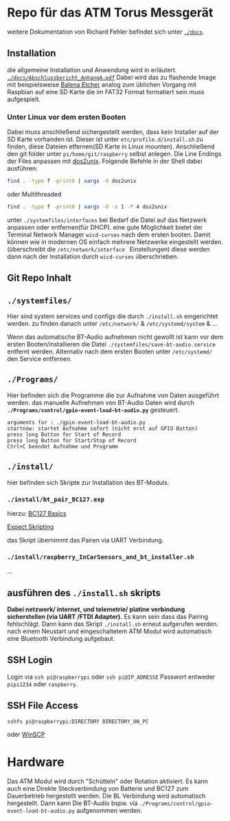 # Repo für das ATM Torus Messgerät

weitere Dokumentation von Richard Fehler befindet sich unter [`./docs`](./docs).

## Installation

die allgemeine Installation und Anwendung wird in  erläutert. [`./docs/Abschlussbericht_AnhangA.pdf`](./docs/Abschlussbericht_AnhangA.pdf)
Dabei wird das zu flashende Image mit beispielsweise [Balena Etcher](https://www.balena.io/etcher/) analog zum üblichen Vorgang mit Raspbian auf eine SD Karte die im FAT32  Format formatiert sein muss aufgespielt.

### Unter Linux vor dem ersten Booten

Dabei muss anschließend sichergestellt werden, dass kein Installer auf der SD Karte vorhanden ist.
Dieser ist unter `etc/profile.d/install.sh` zu finden, diese Dateien etfernen(SD Karte in Linux mounten).
 Anschließend den git folder unter `pi/home/git/raspberry` selbst anlegen. 
Die Line Endings der Files anpassen mit [dos2unix](https://linux.die.net/man/1/dos2unix). 
Folgende Befehle in der Shell dabei ausführen: 

```bash
find . -type f -print0 | xargs -0 dos2unix
```

oder Multithreaded

```bash
find . -type f -print0 | xargs -0 -n 1 -P 4 dos2unix 
```

unter `./systemfiles/interfaces` bei Bedarf die Datei auf das Netzwerk anpassen oder entfernen(für DHCP).
eine gute Möglichkeit bietet der Terminal Network Manager `wicd-curses` nach dem ersten booten. Damit können wie in modernen OS einfach mehrere Netzwerke eingestellt werden. (überschreibt die `/etc/network/interface ` Einstellungen)
diese werden dann nach der Installation durch `wicd-curses` überschrieben.

## Git Repo Inhalt

## `./systemfiles/`

Hier sind system services und configs die durch `./install.sh` eingerichtet werden.
zu finden danach unter `/etc/network/` &
`/etc/systemd/system` 
& ... 

Wenn das automatische BT-Audio aufnehmen nicht gewollt ist 
kann vor dem ersten Booten/installieren die Datei 
`./systemfiles/save-bt-audio.service` entfernt werden.
Alternativ nach dem ersten Booten unter `/etc/systemd/` den Service entfernen.

## `./Programs/`

Hier befinden sich die Programme die zur Aufnahme von Daten ausgeführt werden.
das manuelle Aufnehmen von BT-Audio Daten wird durch **`./Programs/control/gpio-event-load-bt-audio.py`** gesteuert.

    arguments for : ./gpio-event-load-bt-audio.py
    startnow: startet Aufnahme sofort (nicht erst auf GPIO Button)
    press long Button for Start of Record
    press long Button for Start/Stop of Record
    Ctrl+C beendet Aufnahme und Programm

## `./install/`

hier befinden sich Skripte zur Installation des BT-Moduls.

### `./install/bt_pair_BC127.exp`

hierzu:
    [BC127 Basics](https://learn.sparkfun.com/tutorials/understanding-the-bc127-bluetooth-module/all)

[Expect Skripting](https://linux.die.net/man/1/expect)

das Skript übernimmt das Pairen via UART Verbindung.

### `./install/raspberry_InCarSensors_and_bt_installer.sh`
...

## ausführen des `./install.sh` skripts

**Dabei netzwerk/ internet, und telemetrie/ platine verbindung sicherstellen (via UART /FTDI Adapter).**
Es kann sein dass das Pairing fehlschlägt. 
Dann kann das Skript `./install.sh` erneut aufgerufen werden. nach einem Neustart und eingeschaltetem ATM Modul wird automatisch eine Bluetooth Verbindung aufgebaut.

## SSH Login

Login via `ssh pi@raspberrypi` oder `ssh pi@IP_ADRESSE`
Passwort entweder `pipi1234` oder `raspberry`.

## SSH File Access

    sshfs pi@raspberrypi:DIRECTORY DIRECTORY_ON_PC

oder [WinSCP](https://winscp.net/eng/docs/lang:de)

# Hardware

Das ATM Modul wird durch "Schütteln" oder Rotation aktiviert.
 Es kann auch eine Direkte Steckverbindung von Batterie und BC127 zum Dauerbetrieb hergestellt werden. 
 Die BL Verbindung wird automatisch hergestellt.
Dann kann Die BT-Audio bspw. via `./Programs/control/gpio-event-load-bt-audio.py` aufgenommen werden.
